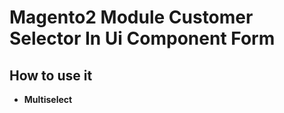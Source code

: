 # Magento2 Module Customer Selector In Ui Component Form

## How to use it

- **Multiselect**

```angular2html

```